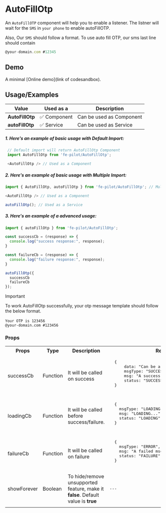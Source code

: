 # AutoFillOtp

  An ```AutoFillOTP``` component will help you to enable a listener. The listner will wait for the ```SMS``` in ```your phone``` to enable autoFillOTP.

  Also, Our ```SMS``` should follow a format. To use auto fill OTP, our sms last line should contain

  ```javascript
  @your-domain.com #12345
```


  ## Demo

  A minimal [Online demo](link of codesandbox).


  ## Usage/Examples

| Value |  Used as a  | Description|
|--------- | -------- |-----------------|
| <b>AutoFillOtp</b> | :white_check_mark: Component | Can be used as Component |
| <b>autoFillOtp<b> | :white_check_mark: Service | Can be used as Service |

##### 1. Here's an example of basic usage with Default Import:
 ```javascript
  // Default import will return AutoFillOtp Component
  import AutoFillOtp from 'fe-pilot/AutoFillOtp';

  <AutoFillOtp /> // Used as a Component
  ```

##### 2. Here's an example of basic usage with Multiple Import:
  ```javascript
  import { AutoFillOtp, autoFillOtp } from 'fe-pilot/AutoFillOtp'; // Multi Export

  <AutoFillOtp /> // Used as a Component

  autoFillOtp(); // Used as a Service
  ```

##### 3. Here's an example of a advanced usage:

  ```javascript
  import { autoFillOtp } from 'fe-pilot/AutoFillOtp';

  const successCb = (response) => {
    console.log("success response:", response);
  }

  const failureCb = (response) => {
    console.log("failure response:", response);
  }

  autoFillOtp({
    successCb
    failureCb
  });

  ```

> [!Important]
> To work AutoFillOtp successfully, your otp message template should follow the below format.
> <br />
> <br />
> ```Your OTP is 123456```
> <br/>
> ```@your-domain.com #123456```

  ### Props

  <table>
    <tr>
      <th>
        Props
      </th>
      <th>
        Type
      </th>
      <th>
        Description
      </th>
      <th>
        Response
      </th>
    </tr>
    <tr>
      <td>
          successCb
      </td>
      <td>Function</td>
      <td> It will be called on success</td>
      <td>
        <pre>
  {
      data: "Can be array/object/string/number",
      msgType: "SUCCESSFUL",
      msg: "A success msg",
      status: "SUCCESS"
  }
        </pre>
      </td>
    </tr>
    <tr>
      <td>
          loadingCb
      </td>
      <td>Function</td>
      <td>
        It will be called before success/failure.
      </td>
      <td>
        <pre>
  {
    msgType: "LOADING",
    msg: "LOADING...",
    status: "LOADING"
  }
  </pre>
      </td>
    </tr>
    <tr>
      <td>
          failureCb
      </td>
      <td>Function</td>
      <td>
        It will be called on failure
      </td>
      <td>
         <pre>
  {
    msgType: "ERROR",
    msg: "A failed msg",
    status: "FAILURE"
  }
         </pre>
      </td>
    </tr>
     <tr>
      <td>
          showForever
      </td>
       <td>Boolean</td>
      <td>To hide/remove unsupported feature, make it <b>false</b>. Default value is <b>true</b></td>
      <td> <pre>---</pre> </td>
    </tr>
    <tr>
      <td></td>
      <td></td>
      <td></td>
      <td></td>
    </tr>
  </table>

